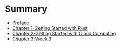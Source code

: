 # Summary

- [Preface](./preface.md)
- [Chapter 1-Getting Started with Rust](./chapter_1.md)
- [Chapter 2-Getting Started with Cloud Computing](./chapter_2.md)
- [Chapter 3-Week 3](./chapter_3.md)

